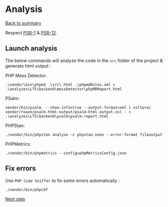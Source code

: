 # Analysis

[Back to summary](../index.md)

Respect [PSR-1](https://www.php-fig.org/psr/psr-1) & [PSR-12](https://www.php-fig.org/psr/psr-12).
## Launch analysis

The below commands will analyze the code in the ``src`` folder of the project & generate html output :

PHP Mess Detector:
```shell
.\vendor\bin\phpmd .\src\ html .\phpmdRules.xml > .\analyzes\LTS\backend\messDetector\phpMDReport.html
```

PSalm:
```shell
vendor/bin/psalm  --show-info=true --output-format=xml | xsltproc vendor/roave/psalm-html-output/psalm-html-output.xsl - > .\analyzes\LTS\backend\psalm\psalm-report.html
```

PHPStan:
```shell
./vendor/bin/phpstan analyse -c phpstan.neon --error-format fileoutput
```

PHPMetrics:
```shell
./vendor/bin/phpmetrics --config=phpMetricsConfig.json
```

## Fix errors
Use ``PHP Code Sniffer`` to fix some errors automatically :
```
./vendor/bin/phpcbf
```

[Next step](reports.html "Reports")